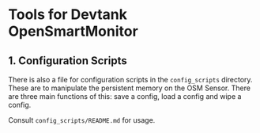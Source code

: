 # Tools for Devtank OpenSmartMonitor

## 1. Configuration Scripts

There is also a file for configuration scripts in the `config_scripts` directory.
These are to manipulate the persistent memory on the OSM Sensor.
There are three main functions of this: save a config, load a config and wipe a config.

Consult `config_scripts/README.md` for usage.
